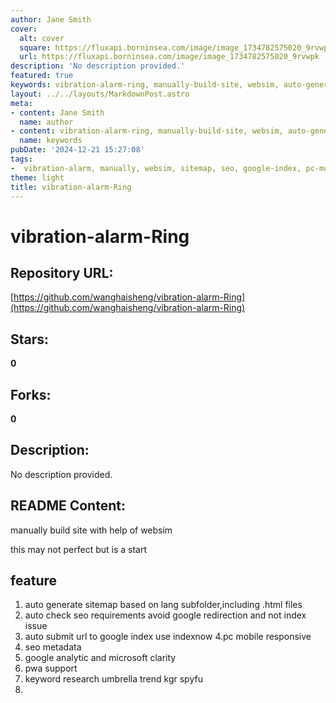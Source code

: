 ```yaml
---
author: Jane Smith
cover:
  alt: cover
  square: https://fluxapi.borninsea.com/image/image_1734782575020_9rvwpk
  url: https://fluxapi.borninsea.com/image/image_1734782575020_9rvwpk
description: 'No description provided.'
featured: true
keywords: vibration-alarm-ring, manually-build-site, websim, auto-generate-sitemap, seo-requirements, google-index, indexnow, pc-mobile-responsive, seo-metadata, google-analytic, microsoft-clarity, pwa-support, keyword-research, umbrella-trend, kgr-spyfu
layout: ../../layouts/MarkdownPost.astro
meta:
- content: Jane Smith
  name: author
- content: vibration-alarm-ring, manually-build-site, websim, auto-generate-sitemap, seo-requirements, google-index, indexnow, pc-mobile-responsive, seo-metadata, google-analytic, microsoft-clarity, pwa-support, keyword-research, umbrella-trend, kgr-spyfu
  name: keywords
pubDate: '2024-12-21 15:27:08'
tags:
-  vibration-alarm, manually, websim, sitemap, seo, google-index, pc-mobile-responsiveness, seo-metadata, google-analytics, pwa, keyword-research, trend-analysis, kgr, spyfu
theme: light
title: vibration-alarm-Ring
---
```


# vibration-alarm-Ring

## Repository URL: 
[https://github.com/wanghaisheng/vibration-alarm-Ring](https://github.com/wanghaisheng/vibration-alarm-Ring)

## Stars: 
**0**

## Forks: 
**0**

## Description: 
No description provided.

## README Content: 
manually build site with help of websim



this may not perfect but is a start


## feature 


1. auto generate sitemap based on lang subfolder,including .html files
2. auto check seo requirements avoid google redirection and not index issue
3. auto submit url to google index use indexnow
4.pc mobile responsive
5. seo metadata
6. google analytic and microsoft clarity
7. pwa support
8. keyword research
   umbrella  trend  kgr spyfu
10. 

